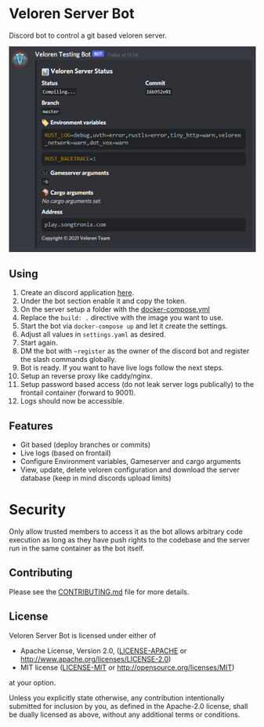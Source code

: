 # Veloren Server Bot

Discord bot to control a git based veloren server.

![Example Status of the server](media/status.png)

## Using

1. Create an discord application [here](https://discord.com/developers/applications).
2. Under the bot section enable it and copy the token.
3. On the server setup a folder with the [docker-compose.yml](https://github.com/Songtronix/veloren-server-bot/blob/master/docker-compose.yml)
4. Replace the `build: .` directive with the image you want to use. 
5. Start the bot via `docker-compose up` and let it create the settings.
6. Adjust all values in `settings.yaml` as desired.
7. Start again.
8. DM the bot with `~register` as the owner of the discord bot and register the slash commands globally.
9. Bot is ready. If you want to have live logs follow the next steps.
10. Setup an reverse proxy like caddy/nginx.
11. Setup password based access (do not leak server logs publically) to the frontail container (forward to 9001).
12. Logs should now be accessible.

## Features
- Git based (deploy branches or commits)
- Live logs (based on frontail)
- Configure Environment variables, Gameserver and cargo arguments
- View, update, delete veloren configuration and download the server database (keep in mind discords upload limits)

# Security

Only allow trusted members to access it as the bot allows arbitrary code execution as long as they have push rights to the codebase and the server run in the same container as the bot itself.

## Contributing

Please see the [CONTRIBUTING.md](CONTRIBUTING.md) file for more details.

[CONTRIBUTING.md]: CONTRIBUTING.md

## License

Veloren Server Bot is licensed under either of

* Apache License, Version 2.0, ([LICENSE-APACHE](LICENSE-APACHE) or
  <http://www.apache.org/licenses/LICENSE-2.0>)
* MIT license ([LICENSE-MIT](LICENSE-MIT) or
  <http://opensource.org/licenses/MIT>)

at your option.

Unless you explicitly state otherwise, any contribution intentionally submitted
for inclusion by you, as defined in the Apache-2.0 license, shall be
dually licensed as above, without any additional terms or conditions.
